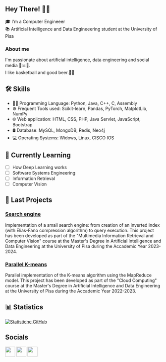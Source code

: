 ## Hey There! 👩‍💻
🎓 I'm a Computer Engineeer <br>
📚 Artificial Intelligence and Data Engineeering student at the University of Pisa

### About me
I'm passionate about artificial intelligence, data engineering and social media 🤖📊📱. <br>
I like basketball and good beer.🏀🍺
<!--
<details>
  <summary>Stats</summary>
  <br>
  <img src="https://github-readme-stats.vercel.app/api?username=DavideBruni&show_icons=true&hide=issues"/>
  <img src="https://github-readme-stats.vercel.app/api/top-langs/?username=DavideBruni&layout=compact" align="top" />
</details>
-->

## 🛠️ Skills

- 👩‍💻 Programming Language: Python, Java, C++, C, Assembly
- ⚙️ Frequent Tools used: Scikit-learn, Pandas, PyTorch, MatplotLib, NumPy
- 🌐 Web application: HTML, CSS, PHP, Java Servlet, JavaScript, Bootstrap
- 🛢️ Database: MySQL, MongoDB, Redis, Neo4j
- 💻 Operating Systems: Widows, Linux, CISCO IOS

## 🌱 Currently Learning

- [ ] How Deep Learning works
- [ ] Software Systems Engineering 
- [ ] Information Retrieval
- [ ] Computer Vision

## 🔧 Last Projects 

### [Search engine]([link_al_progetto](https://github.com/DavideBruni/MIRCV_project))
Implementation of a small search engine: from creation of an inverted index (with Elias-Fano compression algorithm) to query execution. This project has been developed as part of the "Multimedia Information Retrieval and Computer Vision" course at the Master's Degree in Artificial Intelligence and Data Engineering at the University of Pisa during the Accademic Year 2023-2024.

### [Parallel K-means]([link_al_progetto](https://github.com/DavideBruni/ParallelK-Means))
Parallel implementation of the K-means algorithm using the MapReduce model. This project has been developed as part of the "Cloud Computing" course at the Master's Degree in Artificial Intelligence and Data Engineering at the University of Pisa during the Accademic Year 2022-2023.

## 📊 Statistics

[![Statistiche GitHub](https://github-readme-stats.vercel.app/api?username=DavideBruni&show_icons=true&theme=radical)](https://github.com/anuraghazra/github-readme-stats)

## Socials

<p align="left"> <a href="https://www.github.com/DavideBruni" target="_blank" rel="noreferrer"><img src="https://raw.githubusercontent.com/danielcranney/readme-generator/main/public/icons/socials/github.svg" width="32" height="32" /></a> <a href="https://www.linkedin.com/in/davide-bruni-76425b232/" target="_blank" rel="noreferrer"><img src="https://raw.githubusercontent.com/danielcranney/readme-generator/main/public/icons/socials/linkedin.svg" width="32" height="32" /></a>
<a href="https://stackoverflow.com/users/18225607/davide-b" ><img height="32" width="32" src="https://upload.wikimedia.org/wikipedia/commons/thumb/e/ef/Stack_Overflow_icon.svg/768px-Stack_Overflow_icon.svg.png" /> </a>

</p>

